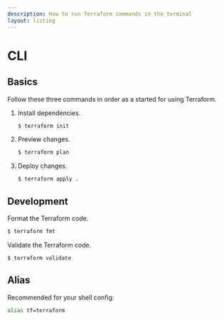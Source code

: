 ```yaml
---
description: How to run Terraform commands in the terminal
layout: listing
---
```

# CLI


## Basics

Follow these three commands in order as a started for using Terraform.

1. Install dependencies.
    ```sh
    $ terraform init
    ```
2. Preview changes.
    ```sh
    $ terraform plan
    ```
3. Deploy changes.
    ```sh
    $ terraform apply .
    ```


## Development

Format the Terraform code.

```sh
$ terraform fmt
```

Validate the Terraform code.

```sh
$ terraform validate
```


## Alias

Recommended for your shell config:

```sh
alias tf=terraform
```
